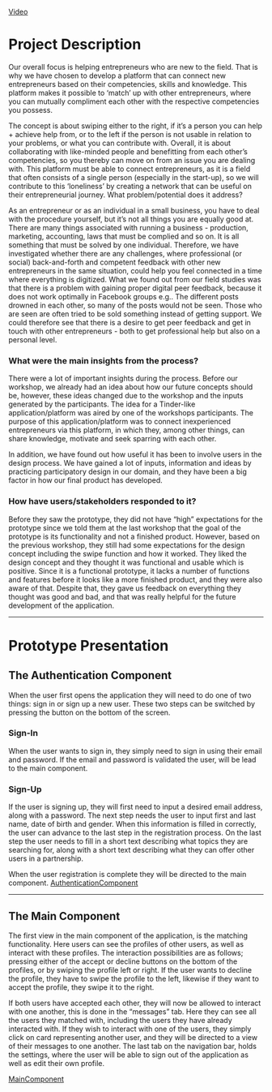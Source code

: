 [Video](https://www.magnuswittrup.com/user_centered_design/images/preview.mp4)

# Project Description
Our overall focus is helping entrepreneurs who are new to the field. That is why we have chosen to develop a platform that can connect new entrepreneurs based on their competencies, skills and knowledge. This platform makes it possible to ‘match’ up with other entrepreneurs, where you can mutually compliment each other with the respective competencies you possess.

The concept is about swiping either to the right, if it’s a person you can help + achieve help from, or to the left if the person is not usable in relation to your problems, or what you can contribute with. Overall, it is about collaborating with like-minded people and benefitting from each other’s competencies, so you thereby can move on from an issue you are dealing with. This platform must be able to connect entrepreneurs, as it is a field that often consists of a single person (especially in the start-up), so we will contribute to this ‘loneliness’ by creating a network that can be useful on their entrepreneurial journey.
What problem/potential does it address?

As an entrepreneur or as an individual in a small business, you have to deal with the procedure yourself, but it’s not all things you are equally good at. There are many things associated with running a business - production, marketing, accounting, laws that must be complied and so on. It is all something that must be solved by one individual. Therefore, we have investigated whether there are any challenges, where professional (or social) back-and-forth and competent feedback with other new entrepreneurs in the same situation, could help you feel connected in a time where everything is digitized.
What we found out from our field studies was that there is a problem with gaining proper digital peer feedback, because it does not work optimally in Facebook groups e.g.. The different posts drowned in each other, so many of the posts would not be seen. Those who are seen are often tried to be sold something instead of getting support. We could therefore see that there is a desire to get peer feedback and get in touch with other entrepreneurs - both to get professional help but also on a personal level.

### What were the main insights from the process?
There were a lot of important insights during the process. Before our workshop, we already had an idea about how our future concepts should be, however, these ideas changed due to the workshop and the inputs generated by the participants. The idea for a Tinder-like application/platform was aired by one of the workshops participants. The purpose of this application/platform was to connect inexperienced entrepreneurs via this platform, in which they, among other things, can share knowledge, motivate and seek sparring with each other.

In addition, we have found out how useful it has been to involve users in the design process. We have gained a lot of inputs, information and ideas by practicing participatory design in our domain, and they have been a big factor in how our final product has developed.

### How have users/stakeholders responded to it?
Before they saw the prototype, they did not have “high” expectations for the prototype since we told them at the last workshop that the goal of the prototype is its functionality and not a finished product. However, based on the previous workshop, they still had some expectations for the design concept including the swipe function and how it worked. They liked the design concept and they thought it was functional and usable which is positive. Since it is a functional prototype, it lacks a number of functions and features before it looks like a more finished product, and they were also aware of that. Despite that, they gave us feedback on everything they thought was good and bad, and that was really helpful for the future development of the application.

---

# Prototype Presentation
## The Authentication Component
When the user first opens the application they will need to do one of two things: sign in or sign up a new user. These two steps can be switched by pressing the button on the bottom of the screen.

### Sign-In
When the user wants to sign in, they simply need to sign in using their email and password. If the email and password is validated the user, will be lead to the main component.

### Sign-Up
If the user is signing up, they will first need to input a desired email address, along with a password. The next step needs the user to input first and last name, date of birth and gender. When this information is filled in correctly, the user can advance to the last step in the registration process. On the last step the user needs to fill in a short text describing what topics they are searching for, along with a short text describing what they can offer other users in a partnership.

When the user registration is complete they will be directed to the main component.
[AuthenticationComponent](https://www.magnuswittrup.com/user_centered_design/images/Authentication_Wireflow_Website.svg)

---

## The Main Component
The first view in the main component of the application, is the matching functionality. Here users can see the profiles of other users, as well as interact with these profiles. The interaction possibilities are as follows; pressing either of the accept or decline buttons on the bottom of the profiles, or by swiping the profile left or right. If the user wants to decline the profile, they have to swipe the profile to the left, likewise if they want to accept the profile, they swipe it to the right.

If both users have accepted each other, they will now be allowed to interact with one another, this is done in the “messages” tab. Here they can see all the users they matched with, including the users they have already interacted with. If they wish to interact with one of the users, they simply click on card representing another user, and they will be directed to a view of their messages to one another.
The last tab on the navigation bar, holds the settings, where the user will be able to sign out of the application as well as edit their own profile.

[MainComponent](https://www.magnuswittrup.com/user_centered_design/images/Main_Wireflow_Website.svg)
